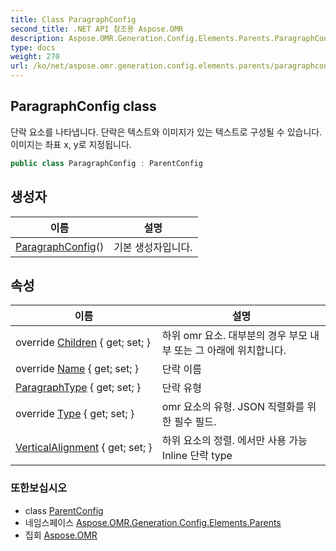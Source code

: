 ```yaml
---
title: Class ParagraphConfig
second_title: .NET API 참조용 Aspose.OMR
description: Aspose.OMR.Generation.Config.Elements.Parents.ParagraphConfig 수업. 단락 요소를 나타냅니다. 단락은 텍스트와 이미지가 있는 텍스트로 구성될 수 있습니다. 이미지는 좌표 x y로 지정됩니다.
type: docs
weight: 270
url: /ko/net/aspose.omr.generation.config.elements.parents/paragraphconfig/
---
```

## ParagraphConfig class

단락 요소를 나타냅니다. 단락은 텍스트와 이미지가 있는 텍스트로 구성될 수 있습니다. 이미지는 좌표 x, y로 지정됩니다.

```csharp
public class ParagraphConfig : ParentConfig
```

## 생성자

| 이름 | 설명 |
| --- | --- |
| [ParagraphConfig](paragraphconfig/)() | 기본 생성자입니다. |

## 속성

| 이름 | 설명 |
| --- | --- |
| override [Children](../../aspose.omr.generation.config.elements.parents/paragraphconfig/children/) { get; set; } | 하위 omr 요소. 대부분의 경우 부모 내부 또는 그 아래에 위치합니다. |
| override [Name](../../aspose.omr.generation.config.elements.parents/paragraphconfig/name/) { get; set; } | 단락 이름 |
| [ParagraphType](../../aspose.omr.generation.config.elements.parents/paragraphconfig/paragraphtype/) { get; set; } | 단락 유형 |
| override [Type](../../aspose.omr.generation.config.elements.parents/paragraphconfig/type/) { get; set; } | omr 요소의 유형. JSON 직렬화를 위한 필수 필드. |
| [VerticalAlignment](../../aspose.omr.generation.config.elements.parents/paragraphconfig/verticalalignment/) { get; set; } | 하위 요소의 정렬. 에서만 사용 가능Inline 단락 type |

### 또한보십시오

* class [ParentConfig](../../aspose.omr.generation.config/parentconfig/)
* 네임스페이스 [Aspose.OMR.Generation.Config.Elements.Parents](../../aspose.omr.generation.config.elements.parents/)
* 집회 [Aspose.OMR](../../)



